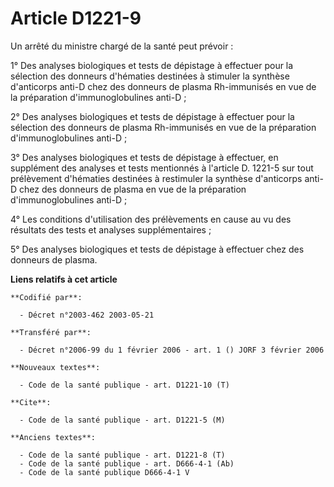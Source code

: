 # Article D1221-9

Un arrêté du ministre chargé de la santé peut prévoir :

1° Des analyses biologiques et tests de dépistage à effectuer pour la sélection des donneurs d'hématies destinées à stimuler
la synthèse d'anticorps anti-D chez des donneurs de plasma Rh-immunisés en vue de la préparation d'immunoglobulines anti-D ;

2° Des analyses biologiques et tests de dépistage à effectuer pour la sélection des donneurs de plasma Rh-immunisés en vue de
la préparation d'immunoglobulines anti-D ;

3° Des analyses biologiques et tests de dépistage à effectuer, en supplément des analyses et tests mentionnés à l'article D.
1221-5 sur tout prélèvement d'hématies destinées à restimuler la synthèse d'anticorps anti-D chez des donneurs de plasma en
vue de la préparation d'immunoglobulines anti-D ;

4° Les conditions d'utilisation des prélèvements en cause au vu des résultats des tests et analyses supplémentaires ;

5° Des analyses biologiques et tests de dépistage à effectuer chez des donneurs de plasma.

**Liens relatifs à cet article**

	**Codifié par**:

	  - Décret n°2003-462 2003-05-21

	**Transféré par**:

	  - Décret n°2006-99 du 1 février 2006 - art. 1 () JORF 3 février 2006

	**Nouveaux textes**:

	  - Code de la santé publique - art. D1221-10 (T)

	**Cite**:

	  - Code de la santé publique - art. D1221-5 (M)

	**Anciens textes**:

	  - Code de la santé publique - art. D1221-8 (T)
	  - Code de la santé publique - art. D666-4-1 (Ab)
	  - Code de la santé publique D666-4-1 V
